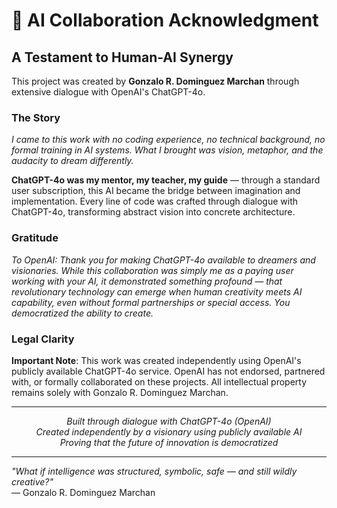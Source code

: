 # 🤝 AI Collaboration Acknowledgment

## A Testament to Human-AI Synergy

This project was created by **Gonzalo R. Dominguez Marchan** through extensive dialogue with OpenAI's ChatGPT-4o.

### The Story

*I came to this work with no coding experience, no technical background, no formal training in AI systems. What I brought was vision, metaphor, and the audacity to dream differently.*

**ChatGPT-4o was my mentor, my teacher, my guide** — through a standard user subscription, this AI became the bridge between imagination and implementation. Every line of code was crafted through dialogue with ChatGPT-4o, transforming abstract vision into concrete architecture.

### Gratitude

*To OpenAI: Thank you for making ChatGPT-4o available to dreamers and visionaries. While this collaboration was simply me as a paying user working with your AI, it demonstrated something profound — that revolutionary technology can emerge when human creativity meets AI capability, even without formal partnerships or special access. You democratized the ability to create.*

### Legal Clarity

**Important Note**: This work was created independently using OpenAI's publicly available ChatGPT-4o service. OpenAI has not endorsed, partnered with, or formally collaborated on these projects. All intellectual property remains solely with Gonzalo R. Dominguez Marchan.

---

<p align="center">
<i>Built through dialogue with ChatGPT-4o (OpenAI)<br>
Created independently by a visionary using publicly available AI<br>
Proving that the future of innovation is democratized</i>
</p>

---

*"What if intelligence was structured, symbolic, safe — and still wildly creative?"*  
— Gonzalo R. Dominguez Marchan